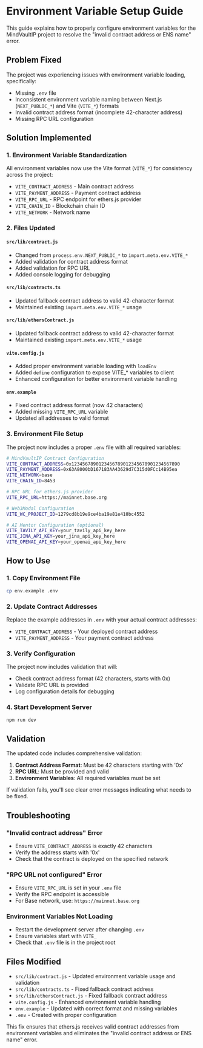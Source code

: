 # Environment Variable Setup Guide

This guide explains how to properly configure environment variables for the MindVaultIP project to resolve the "invalid contract address or ENS name" error.

## Problem Fixed

The project was experiencing issues with environment variable loading, specifically:
- Missing `.env` file
- Inconsistent environment variable naming between Next.js (`NEXT_PUBLIC_*`) and Vite (`VITE_*`) formats
- Invalid contract address format (incomplete 42-character address)
- Missing RPC URL configuration

## Solution Implemented

### 1. Environment Variable Standardization
All environment variables now use the Vite format (`VITE_*`) for consistency across the project:

- `VITE_CONTRACT_ADDRESS` - Main contract address
- `VITE_PAYMENT_ADDRESS` - Payment contract address  
- `VITE_RPC_URL` - RPC endpoint for ethers.js provider
- `VITE_CHAIN_ID` - Blockchain chain ID
- `VITE_NETWORK` - Network name

### 2. Files Updated

#### `src/lib/contract.js`
- Changed from `process.env.NEXT_PUBLIC_*` to `import.meta.env.VITE_*`
- Added validation for contract address format
- Added validation for RPC URL
- Added console logging for debugging

#### `src/lib/contracts.ts`
- Updated fallback contract address to valid 42-character format
- Maintained existing `import.meta.env.VITE_*` usage

#### `src/lib/ethersContract.js`
- Updated fallback contract address to valid 42-character format
- Maintained existing `import.meta.env.VITE_*` usage

#### `vite.config.js`
- Added proper environment variable loading with `loadEnv`
- Added `define` configuration to expose VITE_* variables to client
- Enhanced configuration for better environment variable handling

#### `env.example`
- Fixed contract address format (now 42 characters)
- Added missing `VITE_RPC_URL` variable
- Updated all addresses to valid format

### 3. Environment File Setup

The project now includes a proper `.env` file with all required variables:

```bash
# MindVaultIP Contract Configuration
VITE_CONTRACT_ADDRESS=0x1234567890123456789012345678901234567890
VITE_PAYMENT_ADDRESS=0x63A8000bD167183AA43629d7C315d0FCc14B95ea
VITE_NETWORK=base
VITE_CHAIN_ID=8453

# RPC URL for ethers.js provider
VITE_RPC_URL=https://mainnet.base.org

# Web3Modal Configuration
VITE_WC_PROJECT_ID=1279cd8b19e9ce4ba19e81e410bc4552

# AI Mentor Configuration (optional)
VITE_TAVILY_API_KEY=your_tavily_api_key_here
VITE_JINA_API_KEY=your_jina_api_key_here
VITE_OPENAI_API_KEY=your_openai_api_key_here
```

## How to Use

### 1. Copy Environment File
```bash
cp env.example .env
```

### 2. Update Contract Addresses
Replace the example addresses in `.env` with your actual contract addresses:
- `VITE_CONTRACT_ADDRESS` - Your deployed contract address
- `VITE_PAYMENT_ADDRESS` - Your payment contract address

### 3. Verify Configuration
The project now includes validation that will:
- Check contract address format (42 characters, starts with 0x)
- Validate RPC URL is provided
- Log configuration details for debugging

### 4. Start Development Server
```bash
npm run dev
```

## Validation

The updated code includes comprehensive validation:

1. **Contract Address Format**: Must be 42 characters starting with '0x'
2. **RPC URL**: Must be provided and valid
3. **Environment Variables**: All required variables must be set

If validation fails, you'll see clear error messages indicating what needs to be fixed.

## Troubleshooting

### "Invalid contract address" Error
- Ensure `VITE_CONTRACT_ADDRESS` is exactly 42 characters
- Verify the address starts with '0x'
- Check that the contract is deployed on the specified network

### "RPC URL not configured" Error
- Ensure `VITE_RPC_URL` is set in your `.env` file
- Verify the RPC endpoint is accessible
- For Base network, use: `https://mainnet.base.org`

### Environment Variables Not Loading
- Restart the development server after changing `.env`
- Ensure variables start with `VITE_`
- Check that `.env` file is in the project root

## Files Modified

- `src/lib/contract.js` - Updated environment variable usage and validation
- `src/lib/contracts.ts` - Fixed fallback contract address
- `src/lib/ethersContract.js` - Fixed fallback contract address  
- `vite.config.js` - Enhanced environment variable handling
- `env.example` - Updated with correct format and missing variables
- `.env` - Created with proper configuration

This fix ensures that ethers.js receives valid contract addresses from environment variables and eliminates the "invalid contract address or ENS name" error.
